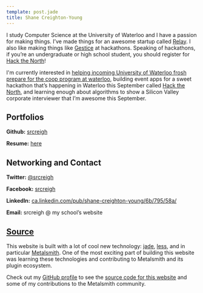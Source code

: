 ```yaml
---
template: post.jade
title: Shane Creighton-Young
---
```


I study Computer Science at the University of Waterloo and I have a passion for making things. I&rsquo;ve made things for an awesome startup called [Relay](http://relay.im). I also like making things like [Gestice](http://gestice.org) at hackathons. Speaking of hackathons, if you&rsquo;re an undergraduate or high school student, you should register for [Hack the North](http://hackthenorth.com)!

I'm currently interested in [helping incoming University of Waterloo frosh prepare for the coop program at waterloo](/blog/posts/preparing-for-uw-coop-part-one), building event apps for a sweet hackathon that&rsquo;s happening in Waterloo this September called [Hack the North](http://hackthenorth.com), and learning enough about algorithms to show a Silicon Valley corporate interviewer that I&rsquo;m awesome this September.

## Portfolios

**Github:** [srcreigh](http://github.com/srcreigh)

**Resume:** [here](/resume.pdf)


## Networking and Contact
**Twitter:** [@srcreigh](http://twitter.com/srcreigh)

**Facebook:** [srcreigh](http://facebook.com/srcreigh)

**LinkedIn:** [ca.linkedin.com/pub/shane-creighton-young/6b/795/58a/](http://ca.linkedin.com/pub/shane-creighton-young/6b/795/58a/)

**Email:** srcreigh @ my school&rsquo;s website

## [Source](http://github.com/srcreigh/srcreigh.github.io)
This website is built with a lot of cool new technology: [jade](http://jade-lang.com/), [less](http://lesscss.org), and in particular [Metalsmith](http://metalsmith.io). One of the most exciting part of building this website was learning these technologies and contributing to Metalsmith and its plugin ecosystem.

Check out my [GitHub profile](http://github.com/srcreigh) to see the [source code for this website](http://github.com/srcreigh/srcreigh.github.io) and some of my contributions to the Metalsmith community.
